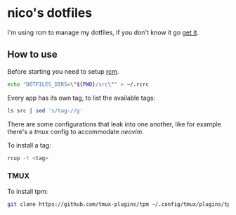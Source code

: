 # nico's dotfiles

I'm using rcm to manage my dotfiles, if you don't know it go [get it][rcm].

## How to use

Before starting you need to setup [rcm][rcm].

```bash
echo "DOTFILES_DIRS=\"${PWD}/src\"" > ~/.rcrc
```

Every app has its own tag, to list the available tags:

```bash
ls src | sed 's/tag-//g'
```

There are some configurations that leak into one another, like for example
there's a _tmux_ config to accommodate _neovim_.

To install a tag:

```bash
rcup -t <tag>
```

[rcm]: https://github.com/thoughtbot/rcm

### TMUX

To install tpm:

```bash
git clone https://github.com/tmux-plugins/tpm ~/.config/tmux/plugins/tpm
```
